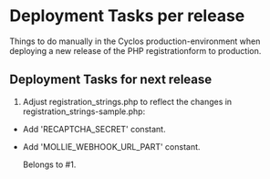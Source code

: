 # Deployment Tasks per release
Things to do manually in the Cyclos production-environment when deploying a new release of the PHP registrationform to production.

## Deployment Tasks for next release

1. Adjust registration_strings.php to reflect the changes in registration_strings-sample.php:
- Add 'RECAPTCHA_SECRET' constant.
- Add 'MOLLIE_WEBHOOK_URL_PART' constant.

	Belongs to #1.
